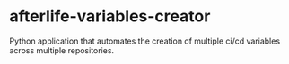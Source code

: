 # afterlife-variables-creator
Python application that automates the creation of multiple ci/cd variables across multiple repositories.
